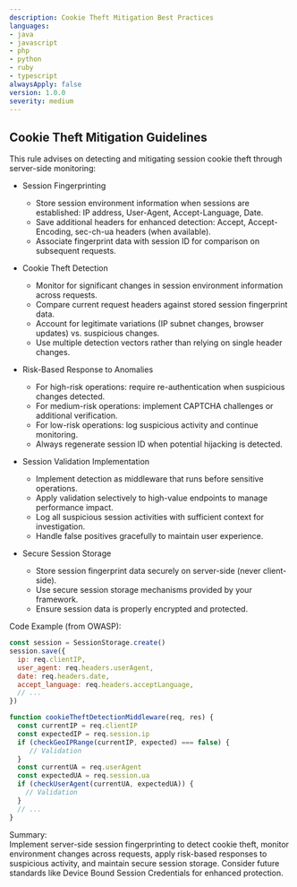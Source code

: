 ```yaml
---
description: Cookie Theft Mitigation Best Practices
languages:
- java
- javascript
- php
- python
- ruby
- typescript
alwaysApply: false
version: 1.0.0
severity: medium
---
```


## Cookie Theft Mitigation Guidelines

This rule advises on detecting and mitigating session cookie theft through server-side monitoring:

- Session Fingerprinting
  - Store session environment information when sessions are established: IP address, User-Agent, Accept-Language, Date.
  - Save additional headers for enhanced detection: Accept, Accept-Encoding, sec-ch-ua headers (when available).
  - Associate fingerprint data with session ID for comparison on subsequent requests.

- Cookie Theft Detection
  - Monitor for significant changes in session environment information across requests.
  - Compare current request headers against stored session fingerprint data.
  - Account for legitimate variations (IP subnet changes, browser updates) vs. suspicious changes.
  - Use multiple detection vectors rather than relying on single header changes.

- Risk-Based Response to Anomalies
  - For high-risk operations: require re-authentication when suspicious changes detected.
  - For medium-risk operations: implement CAPTCHA challenges or additional verification.
  - For low-risk operations: log suspicious activity and continue monitoring.
  - Always regenerate session ID when potential hijacking is detected.

- Session Validation Implementation
  - Implement detection as middleware that runs before sensitive operations.
  - Apply validation selectively to high-value endpoints to manage performance impact.
  - Log all suspicious session activities with sufficient context for investigation.
  - Handle false positives gracefully to maintain user experience.

- Secure Session Storage
  - Store session fingerprint data securely on server-side (never client-side).
  - Use secure session storage mechanisms provided by your framework.
  - Ensure session data is properly encrypted and protected.

Code Example (from OWASP):
```js
const session = SessionStorage.create()
session.save({
  ip: req.clientIP,
  user_agent: req.headers.userAgent,
  date: req.headers.date,
  accept_language: req.headers.acceptLanguage,
  // ...
})

function cookieTheftDetectionMiddleware(req, res) {
  const currentIP = req.clientIP
  const expectedIP = req.session.ip
  if (checkGeoIPRange(currentIP, expected) === false) {
     // Validation
  }
  const currentUA = req.userAgent
  const expectedUA = req.session.ua
  if (checkUserAgent(currentUA, expectedUA)) {
    // Validation
  }
  // ...
}
```

Summary:  
Implement server-side session fingerprinting to detect cookie theft, monitor environment changes across requests, apply risk-based responses to suspicious activity, and maintain secure session storage. Consider future standards like Device Bound Session Credentials for enhanced protection.